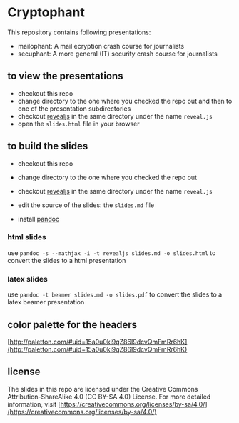 # Cryptophant

This repository contains following presentations:

* mailophant: A mail ecryption crash course for journalists
* secuphant: A more general (IT) security crash course for journalists

## to view the presentations

* checkout this repo
* change directory to the one where you checked the repo out and then to one of
  the presentation subdirectories
* checkout [revealjs](https://github.com/hakimel/reveal.js) in the same directory under the name `reveal.js`
* open the `slides.html` file in your browser

## to build the slides

* checkout this repo
* change directory to the one where you checked the repo out
* checkout [revealjs](https://github.com/hakimel/reveal.js) in the same directory under the name `reveal.js`
* edit the source of the slides: the `slides.md` file

* install [pandoc](https://github.com/jgm/pandoc/releases/)

### html slides

use `pandoc -s --mathjax -i -t revealjs slides.md -o slides.html` to convert the slides to a html presentation

### latex slides

use `pandoc -t beamer slides.md -o slides.pdf` to convert the slides to a latex beamer presentation


## color palette for the headers

[http://paletton.com/#uid=15a0u0ki9qZ86I9dcvQmFmRr6hK](http://paletton.com/#uid=15a0u0ki9qZ86I9dcvQmFmRr6hK)


## license

The slides in this repo are licensed under the Creative Commons Attribution-ShareAlike 4.0 (CC BY-SA 4.0) License. For more detailed information, visit [https://creativecommons.org/licenses/by-sa/4.0/](https://creativecommons.org/licenses/by-sa/4.0/)

